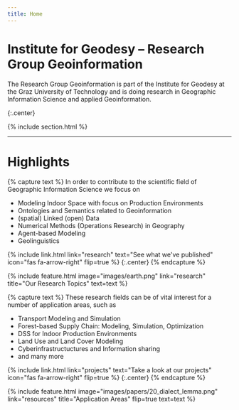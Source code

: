 ```yaml
---
title: Home
---
```


# Institute for Geodesy – Research Group Geoinformation
The Research Group Geoinformation is part of the Institute for Geodesy at the Graz University of Technology and is doing research in Geographic Information Science and applied Geoinformation. 

{:.center}

<!--{% include banner.html image="images/banner.jpg" %}-->

{% include section.html %}

---
# Highlights

{% capture text %}
In order to contribute to the scientific field of Geographic Information Science we focus on
*	Modeling Indoor Space with focus on Production Environments
*	Ontologies and Semantics related to Geoinformation
*	(spatial) Linked (open) Data 
*	Numerical Methods (Operations Research) in Geography 
*	Agent-based Modeling 
*	Geolinguistics

{%
  include link.html
  link="research"
  text="See what we've published"
  icon="fas fa-arrow-right"
  flip=true
%}
{:.center}
{% endcapture %}

{%
  include feature.html
  image="images/earth.png"
  link="research"
  title="Our Research Topics"
  text=text
%}

{% capture text %}
These research fields can be of vital interest for a number of application areas, such as
*	Transport Modeling and Simulation
*	Forest-based Supply Chain: Modeling, Simulation, Optimization
*	DSS for Indoor Production Environments
*	Land Use and Land Cover Modeling
*	Cyberinfrastructuctures and Information sharing 
*	and many more

{%
  include link.html
  link="projects"
  text="Take a look at our projects"
  icon="fas fa-arrow-right"
  flip=true
%}
{:.center}
{% endcapture %}

{%
  include feature.html
  image="images/papers/20_dialect_lemma.png"
  link="resources"
  title="Application Areas"
  flip=true
  text=text
%}

<!--
{% capture text %}
Take a look at our team.

{%
  include link.html
  link="team"
  text="Meet our team"
  icon="fas fa-arrow-right"
  flip=true
%}
{:.center}
{% endcapture %}

{%
  include feature.html
  image="images/photo.jpg"
  link="team"
  title="Our Team"
  text=text
%}

Lorem ipsum dolor sit amet, consectetur adipiscing elit, sed do eiusmod tempor incididunt ut labore et dolore magna aliqua.
Ut enim ad minim veniam, quis nostrud exercitation ullamco laboris nisi ut aliquip ex ea commodo consequat.
-->
